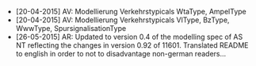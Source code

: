 * [20-04-2015] AV: Modellierung Verkehrstypicals WtaType, AmpelType
* [20-04-2015] AV: Modellierung Verkehrstypicals VlType, BzType, WwwType, SpursignalisationType
* [26-05-2015] AR: Updated to version 0.4 of the modelling spec of AS NT reflecting the changes in version 0.92 of 11601. Translated README to english in order to not to disadvantage non-german readers...